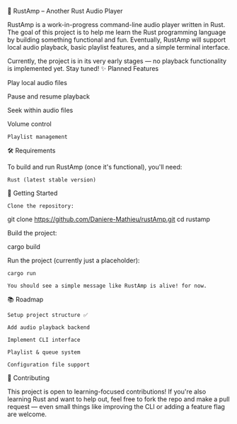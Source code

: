 🎵 RustAmp – Another Rust Audio Player

RustAmp is a work-in-progress command-line audio player written in Rust. The goal of this project is to help me learn the Rust programming language by building something functional and fun. Eventually, RustAmp will support local audio playback, basic playlist features, and a simple terminal interface.

Currently, the project is in its very early stages — no playback functionality is implemented yet. Stay tuned!
✨ Planned Features

Play local audio files

Pause and resume playback

Seek within audio files

Volume control

    Playlist management

🛠️ Requirements

To build and run RustAmp (once it's functional), you'll need:

    Rust (latest stable version)

🚀 Getting Started

    Clone the repository:

git clone https://github.com/Daniere-Mathieu/rustAmp.git
cd rustamp

Build the project:

cargo build

Run the project (currently just a placeholder):

    cargo run

    You should see a simple message like RustAmp is alive! for now.

📚 Roadmap

    Setup project structure ✅

    Add audio playback backend

    Implement CLI interface

    Playlist & queue system

    Configuration file support

🤝 Contributing

This project is open to learning-focused contributions! If you're also learning Rust and want to help out, feel free to fork the repo and make a pull request — even small things like improving the CLI or adding a feature flag are welcome.